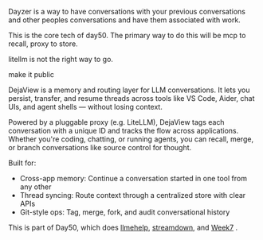 Dayzer is a way to have conversations with your previous conversations and other peoples conversations and have them associated with work.

This is the core tech of day50. The primary way to do this will be mcp to recall, proxy to store.

litellm is not the right way to go.

make it public

DejaView is a memory and routing layer for LLM conversations.
It lets you persist, transfer, and resume threads across tools like VS Code, Aider, chat UIs, and agent shells — without losing context.

Powered by a pluggable proxy (e.g. LiteLLM), DejaView tags each conversation with a unique ID and tracks the flow across applications. Whether you're coding, chatting, or running agents, you can recall, merge, or branch conversations like source control for thought.

Built for:

* Cross-app memory: Continue a conversation started in one tool from any other
* Thread syncing: Route context through a centralized store with clear APIs
* Git-style ops: Tag, merge, fork, and audit conversational history

This is part of Day50, which does  [llmehelp](https://github.com/kristopolous/llmehelp), [streamdown](https://github.com/kristopolous/Streamdown), and [Week7](https://github.com/kristopolous/megacode) .
